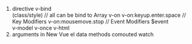 1. directive
	v-bind  
		(class/style)  // all can be bind to Array
	v-on
		v-on:keyup.enter.space   // Key Modifiers
		v-on:mousemove.stop      // Event Modifiers
		$event  
	v-model
	v-once
	v-html
2. arguments in New Vue
	el
	data
	methods
	comouted
	watch